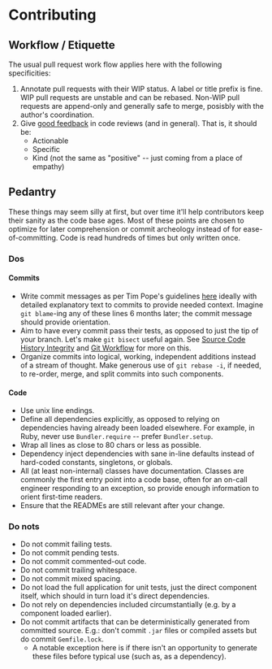 # Contributing

## Workflow / Etiquette

The usual pull request work flow applies here with the following specificities:

1. Annotate pull requests with their WIP status. A label or title prefix is fine.
   WIP pull requests are unstable and can be rebased. Non-WIP pull requests are
   append-only and generally safe to merge, posisbly with the author's
   coordination.
1. Give [good feedback][good-feedback] in code reviews (and in general). That
   is, it should be:
   * Actionable
   * Specific
   * Kind (not the same as "positive" -- just coming from a place of empathy)

## Pedantry

These things may seem silly at first, but over time it'll help contributors keep
their sanity as the code base ages. Most of these points are chosen to optimize
for later comprehension or commit archeology instead of for ease-of-committing.
Code is read hundreds of times but only written once.

### Dos

#### Commits

* Write commit messages as per Tim Pope's guidelines [here][commit-messages] ideally
  with detailed explanatory text to commits to provide needed context. Imagine
  `git blame`-ing any of these lines 6 months later; the commit message should
  provide orientation.
* Aim to have every commit pass their tests, as opposed to just the tip of your branch.
  Let's make `git bisect` useful again. See [Source Code History
  Integrity][code-history] and [Git Workflow][git-workflow] for more on this.
* Organize commits into logical, working, independent additions instead of a
  stream of thought. Make generous use of `git rebase -i`, if needed, to
  re-order, merge, and split commits into such components.

#### Code

* Use unix line endings.
* Define all dependencies explicitly, as opposed to relying on dependencies
  having already been loaded elsewhere. For example, in Ruby, never use
  `Bundler.require` -- prefer `Bundler.setup`.
* Wrap all lines as close to 80 chars or less as possible.
* Dependency inject dependencies with sane in-line defaults instead of
  hard-coded constants, singletons, or globals.
* All (at least non-internal) classes have documentation. Classes are commonly
  the first entry point into a code base, often for an on-call engineer
  responding to an exception, so provide enough information to orient
  first-time readers.
* Ensure that the READMEs are still relevant after your change.

### Do nots

* Do not commit failing tests.
* Do not commit pending tests.
* Do not commit commented-out code.
* Do not commit trailing whitespace.
* Do not commit mixed spacing.
* Do not load the full application for unit tests, just the direct component
  itself, which should in turn load it's direct dependencies.
* Do not rely on dependencies included circumstantially (e.g. by a component
  loaded earlier).
* Do not commit artifacts that can be deterministically generated from
  committed source. E.g.: don't commit `.jar` files or compiled assets but do
  commit `Gemfile.lock`.
  * A notable exception here is if there isn't an opportunity to generate these
    files before typical use (such as, as a dependency).

[good-feedback]: http://www.pechakucha.org/presentations/the-most-valuable-skill
[commit-messages]: http://tbaggery.com/2008/04/19/a-note-about-git-commit-messages.html
[code-history]: https://www.destroyallsoftware.com/screencasts/catalog/source-code-history-integrity
[git-workflow]: https://www.destroyallsoftware.com/screencasts/catalog/git-workflow
